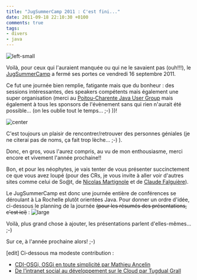```yaml
---
title: "JugSummerCamp 2011 : C'est fini..."
date: 2011-09-18 22:10:30 +0100
comments: true
tags: 
- divers
- java
---
```

![left-small](http://4.bp.blogspot.com/-NhxpR0-3rBg/TnYMk4tcUDI/AAAAAAAAAbI/6GIdzOKCCtM/s1600/jugsummercamp2011-h.png)

Voilà, pour ceux qui l'auraient manquée ou qui ne le savaient pas (ouh!!!), le [JugSummerCamp](http://www.jugsummercamp.org/) a fermé ses portes ce vendredi 16 septembre 2011.

Ce fut une journée bien remplie, fatigante mais que du bonheur : des sessions intéressantes, des speakers compétents mais également une super organisation (merci au [Poitou-Charente Java User Group](http://www.poitoucharentesjug.org/) mais également à tous les sponsors de l'évènement sans qui rien n'aurait été possible... (on les oublie tout le temps... ;-) ))!

![center](http://1.bp.blogspot.com/-GVImey5ZDCM/TnYM0eKSWzI/AAAAAAAAAbM/rYl-lDH4DYk/s1600/customLogo.gif.png)

C'est toujours un plaisir de rencontrer/retrouver des personnes géniales (je ne citerai pas de noms, ça fait trop lèche... ;-) ).

Donc, en gros, vous l'aurez compris, au vu de mon enthousiasme, merci encore et vivement l'année prochaine!!

<!--more -->

Bon, et pour les néophytes, je vais tenter de vous présenter succinctement ce que vous avez loupé (pour des CRs, je vous invite à aller voir d'autres sites comme celui de So@t, de [Nicolas Martignole](http://www.touilleur-express.fr/) et de [Claude Falguière](http://cfalguiere.wordpress.com/2011/09/17/le-jug-summer-camp-cest-fini-pour-cette-annee/)).

Le JugSummerCamp est donc une journée entière de conférences se déroulant à La Rochelle plutôt orientées Java.
Pour donner un ordre d'idée, ci-dessous le planning de la journée ~~(pour les résumés des présentations, c'est ici)~~ :
![large](http://1.bp.blogspot.com/-pZxE-O4uYEY/TnYRCzoJoxI/AAAAAAAAAbY/zcPDT6Nq7fA/s1600/planning.png)

Voilà, plus grand chose à ajouter, les présentations parlent d'elles-mêmes... ;-)

Sur ce, à l'année prochaine alors! ;-)

[edit]
Ci-dessous ma modeste contribution :

* [CDI-OSGi, OSGi en toute simplicité par Mathieu Ancelin](http://blog.soat.fr/2011/09/jugsummercamp-cdi-osgi-osgi-en-toute-simplicite-par-mathieu-ancelin/)
* [De l’intranet social au développement sur le Cloud par Tugdual Grall](http://blog.soat.fr/2011/09/jugsummercamp-de-lintranet-social-au-developpement-sur-le-cloud-par-tugdual-grall/)